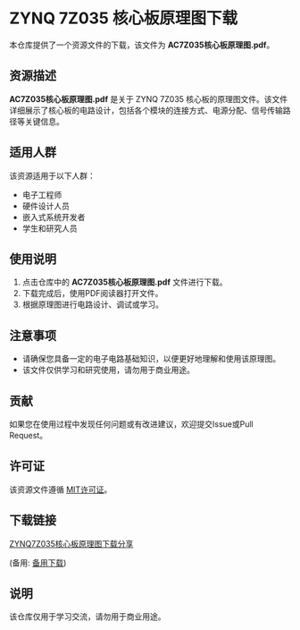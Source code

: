 # ZYNQ 7Z035 核心板原理图下载

本仓库提供了一个资源文件的下载，该文件为 **AC7Z035核心板原理图.pdf**。

## 资源描述

**AC7Z035核心板原理图.pdf** 是关于 ZYNQ 7Z035 核心板的原理图文件。该文件详细展示了核心板的电路设计，包括各个模块的连接方式、电源分配、信号传输路径等关键信息。

## 适用人群

该资源适用于以下人群：

- 电子工程师
- 硬件设计人员
- 嵌入式系统开发者
- 学生和研究人员

## 使用说明

1. 点击仓库中的 **AC7Z035核心板原理图.pdf** 文件进行下载。
2. 下载完成后，使用PDF阅读器打开文件。
3. 根据原理图进行电路设计、调试或学习。

## 注意事项

- 请确保您具备一定的电子电路基础知识，以便更好地理解和使用该原理图。
- 该文件仅供学习和研究使用，请勿用于商业用途。

## 贡献

如果您在使用过程中发现任何问题或有改进建议，欢迎提交Issue或Pull Request。

## 许可证

该资源文件遵循 [MIT许可证](https://opensource.org/licenses/MIT)。

## 下载链接
[ZYNQ7Z035核心板原理图下载分享](https://pan.quark.cn/s/eca4f87dd427) 

(备用: [备用下载](https://pan.baidu.com/s/1eRFukw5_sfP2q_lHs_w1cg?pwd=1234))

## 说明

该仓库仅用于学习交流，请勿用于商业用途。
